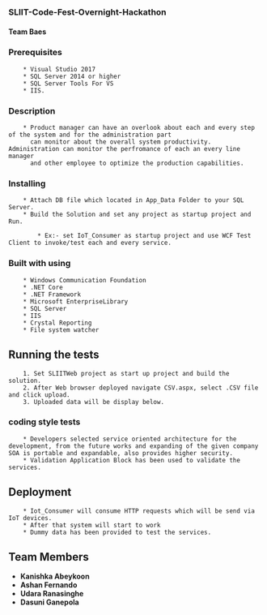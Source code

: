 ### SLIIT-Code-Fest-Overnight-Hackathon

#### Team Baes
	
	
### Prerequisites

		* Visual Studio 2017
		* SQL Server 2014 or higher
		* SQL Server Tools For VS
		* IIS.
		
### Description
		
		* Product manager can have an overlook about each and every step of the system and for the administration part
      	  can monitor about the overall system productivity. Administration can monitor the perfromance of each an every line manager
		  and other employee to optimize the production capabilities.
		
		
### Installing

		* Attach DB file which located in App_Data Folder to your SQL Server.
		* Build the Solution and set any project as startup project and Run.
		
			* Ex:- set IoT_Consumer as startup project and use WCF Test Client to invoke/test each and every service.

			
### Built with using

		* Windows Communication Foundation
		* .NET Core
		* .NET Framework
		* Microsoft EnterpriseLibrary
		* SQL Server
		* IIS
		* Crystal Reporting
		* File system watcher
		

## Running the tests

		1. Set SLIITWeb project as start up project and build the solution.
		2. After Web browser deployed navigate CSV.aspx, select .CSV file and click upload.
		3. Uploaded data will be display below.




### coding style tests

		* Developers selected service oriented architecture for the development, from the future works and expanding of the given company SOA is portable and expandable, also provides higher security.
		* Validation Application Block has been used to validate the services.

## Deployment

		* Iot_Consumer will consume HTTP requests which will be send via IoT devices.
		* After that system will start to work
		* Dummy data has been provided to test the services.




## Team Members

* **Kanishka Abeykoon**
* **Ashan Fernando**
* **Udara Ranasinghe**
* **Dasuni Ganepola**
 
